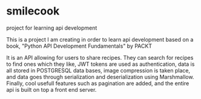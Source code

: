 # smilecook
project for learning api development

This is a project I am creating in order to learn api development based on a book, "Python API Development Fundamentals" by PACKT

It is an API allowing for users to share recipes. They can search for recipes to find ones which they like, JWT tokens are used as authentication,
data is all stored in POSTGRESQL data bases, image compression is taken place, and data goes through serialization and deserialization using Marshmallow.
Finally, cool usefull features such as pagination are added, and the entire api is built on top a front end server. 

